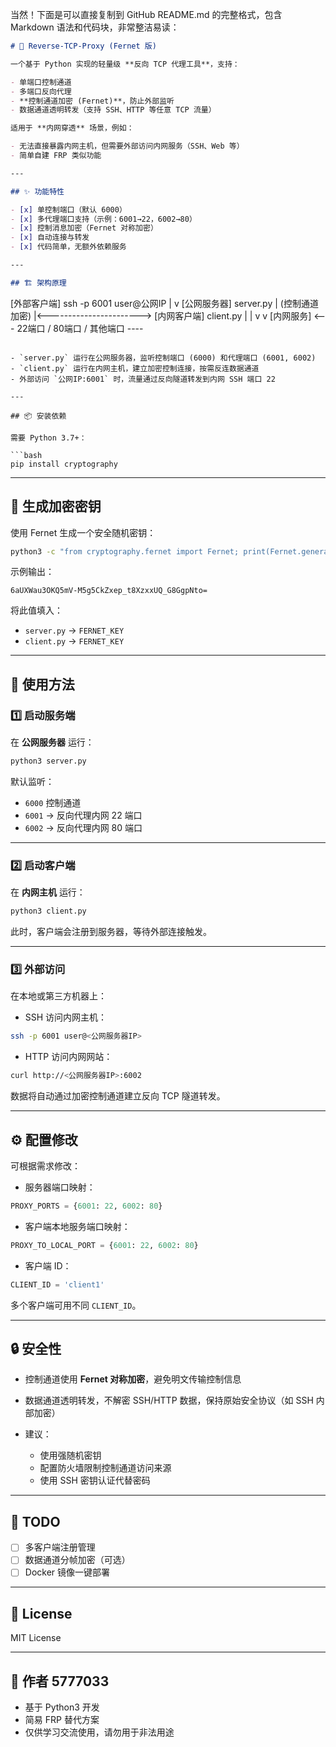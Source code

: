 当然！下面是可以直接复制到 GitHub README.md 的完整格式，包含 Markdown 语法和代码块，非常整洁易读：

```markdown
# 🔐 Reverse-TCP-Proxy (Fernet 版)

一个基于 Python 实现的轻量级 **反向 TCP 代理工具**，支持：

- 单端口控制通道
- 多端口反向代理
- **控制通道加密 (Fernet)**，防止外部监听
- 数据通道透明转发（支持 SSH、HTTP 等任意 TCP 流量）

适用于 **内网穿透** 场景，例如：

- 无法直接暴露内网主机，但需要外部访问内网服务（SSH、Web 等）
- 简单自建 FRP 类似功能

---

## ✨ 功能特性

- [x] 单控制端口（默认 6000）
- [x] 多代理端口支持（示例：6001→22，6002→80）
- [x] 控制消息加密（Fernet 对称加密）
- [x] 自动连接与转发
- [x] 代码简单，无额外依赖服务

---

## 🏗️ 架构原理

```

\[外部客户端]      ssh -p 6001 user@公网IP
|
v
\[公网服务器] server.py
\|   (控制通道加密)
|<-----------------------> \[内网客户端] client.py
\|                                    |
v                                    v
\[内网服务] <--- 22端口 / 80端口 / 其他端口 ----

````

- `server.py` 运行在公网服务器，监听控制端口 (6000) 和代理端口 (6001, 6002)
- `client.py` 运行在内网主机，建立加密控制连接，按需反连数据通道
- 外部访问 `公网IP:6001` 时，流量通过反向隧道转发到内网 SSH 端口 22

---

## 📦 安装依赖

需要 Python 3.7+：

```bash
pip install cryptography
````

---

## 🔑 生成加密密钥

使用 Fernet 生成一个安全随机密钥：

```bash
python3 -c "from cryptography.fernet import Fernet; print(Fernet.generate_key().decode())"
```

示例输出：

```
6aUXWau3OKQ5mV-M5g5CkZxep_t8XzxxUQ_G8GgpNto=
```

将此值填入：

* `server.py` → `FERNET_KEY`
* `client.py` → `FERNET_KEY`

---

## 🚀 使用方法

### 1️⃣ 启动服务端

在 **公网服务器** 运行：

```bash
python3 server.py
```

默认监听：

* `6000` 控制通道
* `6001` → 反向代理内网 22 端口
* `6002` → 反向代理内网 80 端口

---

### 2️⃣ 启动客户端

在 **内网主机** 运行：

```bash
python3 client.py
```

此时，客户端会注册到服务器，等待外部连接触发。

---

### 3️⃣ 外部访问

在本地或第三方机器上：

* SSH 访问内网主机：

```bash
ssh -p 6001 user@<公网服务器IP>
```

* HTTP 访问内网网站：

```bash
curl http://<公网服务器IP>:6002
```

数据将自动通过加密控制通道建立反向 TCP 隧道转发。

---

## ⚙️ 配置修改

可根据需求修改：

* 服务器端口映射：

```python
PROXY_PORTS = {6001: 22, 6002: 80}
```

* 客户端本地服务端口映射：

```python
PROXY_TO_LOCAL_PORT = {6001: 22, 6002: 80}
```

* 客户端 ID：

```python
CLIENT_ID = 'client1'
```

多个客户端可用不同 `CLIENT_ID`。

---

## 🔒 安全性

* 控制通道使用 **Fernet 对称加密**，避免明文传输控制信息
* 数据通道透明转发，不解密 SSH/HTTP 数据，保持原始安全协议（如 SSH 内部加密）
* 建议：

  * 使用强随机密钥
  * 配置防火墙限制控制通道访问来源
  * 使用 SSH 密钥认证代替密码

---

## 🧠 TODO

* [ ] 多客户端注册管理
* [ ] 数据通道分帧加密（可选）
* [ ] Docker 镜像一键部署

---

## 📝 License

MIT License

---

## 🙋 作者 5777033

* 基于 Python3 开发
* 简易 FRP 替代方案
* 仅供学习交流使用，请勿用于非法用途
